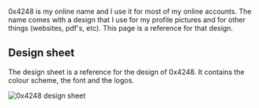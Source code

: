 0x4248 is my online name and I use it for most of my online accounts. The name comes with a design that I use for my profile pictures and for other things (websites, pdf's, etc). This page is a reference for that design.

## Design sheet

The design sheet is a reference for the design of 0x4248. It contains the colour scheme, the font and the logos.

![0x4248 design sheet](/img/0x4248/ref_sheet.png)